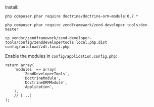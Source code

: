 Install:
~~~
php composer.phar require doctrine/doctrine-orm-module:0.7.*
~~~
~~~
php composer.phar require zendframework/zend-developer-tools:dev-master
~~~
~~~
cp vendor/zendframework/zend-developer-tools/config/zenddevelopertools.local.php.dist config/autoload/zdt.local.php
~~~
Enable the modules in `config/application.config.php`:
~~~
return array(
    'modules' => array(
        'ZendDeveloperTools',
        'DoctrineModule',
        'DoctrineORMModule',
        'Application',
    ),
    // [...]
);
~~~
